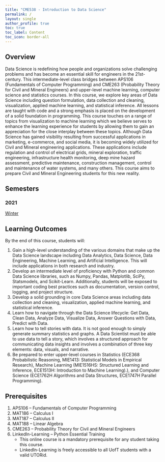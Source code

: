 ```yaml
---
title: "CME538 - Introduction to Data Science"
permalink: /
layout: single
author_profile: true
toc: true
toc_label: Content
toc_icon: border-all
---
```


## Overview
Data Science is redefining how people and organizations solve challenging problems and has become an essential skill for 
engineers in the 21st-century. This intermediate-level class bridges between APS106 (Fundamentals of Computer 
Programming) and CME263 (Probability Theory for Civil and Mineral Engineers) and upper-level machine learning, 
computer science and statistics courses. In this course, we explore key areas of Data Science including question 
formulation, data collection and cleaning, visualization, applied machine learning, and statistical inference. 
All lessons are taught with code and a strong emphasis is placed on the development of a solid foundation in 
programming. This course touches on a range of topics from visualization to machine learning which we believe serves 
to enhance the learning experience for students by allowing them to gain an appreciation for the close interplay 
between these topics. Although Data Science has gained visibility resulting from successful applications in marketing, 
e-commerce, and social media, it is becoming widely utilized for Civil and Mineral engineering applications. These 
applications include regulation and control of electrical grids, mineral exploration, traffic engineering, 
infrastructure health monitoring, deep mine hazard assessment, predictive maintenance, construction management, control 
and maintenance of water systems, and many others. This course aims to prepare Civil and Mineral Engineering students 
for this new reality.

## Semesters
### 2021
[Winter](https://cme538.github.io/CME538-winter-2020-website)

## Learning Outcomes
By the end of this course, students will:
1.	Gain a high-level understanding of the various domains that make up the Data Science landscape including Data 
Analytics, Data Science, Data Engineering, Machine Learning, and Artificial Intelligence. This will include applications 
in both research and industry. 
2.	Develop an intermediate level of proficiency with Python and common Data Science libraries, such as Numpy, Pandas, 
Matplotlib, SciPy, Statsmodels, and Scikit-Learn. Additionally, students will be exposed to important coding best 
practices such as documentation, version control, logging, and project structure.
3.	Develop a solid grounding in core Data Science areas including data collection and cleaning, visualization, applied 
machine learning, and statistical inference. 
4.	Learn how to navigate through the Data Science lifecycle: Get Data, Clean Data, Analyze Data, Visualize Data, Answer 
Questions with Data, Predict with Data.
5.	Learn how to tell stories with data. It is not good enough to simply generate summary statistics and graphs. A Data 
Scientist must be able to use data to tell a story, which involves a structured approach for communicating data insights 
and involves a combination of three key elements: data, visuals, and narrative.
6.	Be prepared to enter upper-level courses in Statistics (ECE368 Probabilistic Reasoning, MIE1413: Statistical Models 
in Empirical Research), Machine Learning (MIE1516HS: Structured Learning and Inference, ECE1513H: Introduction to 
Machine Learning).), and Computer Science (ECE1762H Algorithms and Data Structures, ECE1747H Parallel Programming).

## Prerequisites
1.	APS106 – Fundamentals of Computer Programming
2.	MAT186 – Calculus I
3.	MAT187 – Calculus II
4.	MAT188 – Linear Algebra
5.	CME263 – Probability Theory for Civil and Mineral Engineers
6.	LinkedIn-Learning – Python Essential Training<br>
    - This online course is a mandatory prerequisite for any student taking this course.<br>
    - LinkedIn-Learning is freely accessible to all UofT students with a valid UTORid.
